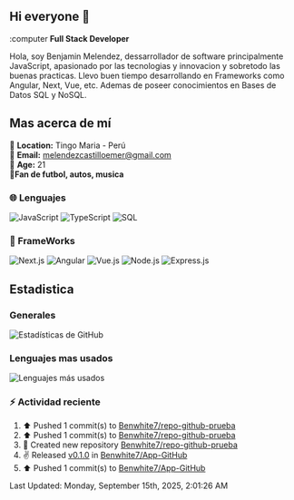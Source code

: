 ## Hi everyone 👋

:computer **Full Stack Developer**

Hola, soy Benjamin Melendez, dessarrollador de software principalmente JavaScript, apasionado por las tecnologias y innovacion y sobretodo las buenas practicas. Llevo buen tiempo desarrollando en Frameworks como Angular, Next, Vue, etc.
Ademas de poseer conocimientos en Bases de Datos SQL y NoSQL.

## Mas acerca de mí
📍 **Location:** Tingo Maria - Perú</br>
📧 **Email:** melendezcastilloemer@gmail.com</br>
👦 **Age:** 21 </br>
💖**Fan de futbol, autos, musica**

### 🌐 Lenguajes
![JavaScript](https://img.shields.io/badge/JavaScript-323330?style=for-the-badge&logo=javascript&logoColor=F7DF1E)
![TypeScript](https://img.shields.io/badge/TypeScript-007ACC?style=for-the-badge&logo=typescript&logoColor=white)
![SQL](https://img.shields.io/badge/SQL-336791?style=for-the-badge&logo=postgresql&logoColor=white)

### 🔨 FrameWorks 
![Next.js](https://img.shields.io/badge/Next.js-000000?style=for-the-badge&logo=nextdotjs&logoColor=white)
![Angular](https://img.shields.io/badge/Angular-DD0031?style=for-the-badge&logo=angular&logoColor=white)
![Vue.js](https://img.shields.io/badge/Vue.js-35495E?style=for-the-badge&logo=vuedotjs&logoColor=4FC08D)
![Node.js](https://img.shields.io/badge/Node.js-339933?style=for-the-badge&logo=nodedotjs&logoColor=white)
![Express.js](https://img.shields.io/badge/Express.js-000000?style=for-the-badge&logo=express&logoColor=white)

## Estadistica
### Generales
![Estadísticas de GitHub](https://github-readme-stats.vercel.app/api?username=BenWhite7&show_icons=true&theme=tokyonight)
### Lenguajes mas usados
![Lenguajes más usados](https://github-readme-stats.vercel.app/api/top-langs/?username=BenWhite7&layout=compact&theme=tokyonight)

### :zap: Actividad reciente
<!--RECENT_ACTIVITY:start-->
1. ⬆️ Pushed 1 commit(s) to [Benwhite7/repo-github-prueba](https://github.com/Benwhite7/repo-github-prueba)<br>
2. ⬆️ Pushed 1 commit(s) to [Benwhite7/repo-github-prueba](https://github.com/Benwhite7/repo-github-prueba)<br>
3. 📔 Created new repository [Benwhite7/repo-github-prueba](https://github.com/Benwhite7/repo-github-prueba)<br>
4. ✌️ Released [v0.1.0](https://github.com/Benwhite7/App-GitHub/releases/tag/V0.1.0) in [Benwhite7/App-GitHub](https://github.com/Benwhite7/App-GitHub)<br>
5. ⬆️ Pushed 1 commit(s) to [Benwhite7/App-GitHub](https://github.com/Benwhite7/App-GitHub)<br>
<!--RECENT_ACTIVITY:end-->
<!--RECENT_ACTIVITY:last_update-->
Last Updated: Monday, September 15th, 2025, 2:01:26 AM
<!--RECENT_ACTIVITY:last_update_end-->
